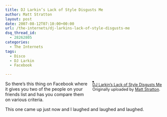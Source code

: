 ```yaml
---
title: DJ Larkin’s Lack of Style Disgusts Me
author: Matt Stratton
layout: post
date: 2007-08-12T07:10:00+00:00
url: /the-internets/dj-larkins-lack-of-style-disgusts-me
dsq_thread_id:
  - 28262805
categories:
  - The Internets
tags:
  - Disco
  - DJ Larkin
  - Facebook

---
```

<div style="float:right;margin-left:10px;margin-bottom:10px;">
  <a title="photo sharing" href="http://www.flickr.com/photos/mugsy/1093936626/"><img style="border:solid 2px #000000;" src="http://farm2.static.flickr.com/1391/1093936626_8f3527d30e_m.jpg" alt="" /></a><br /> <span style="font-size:.9em;margin-top:0;"> <a href="http://www.flickr.com/photos/mugsy/1093936626/">DJ Larkin&#8217;s Lack of Style Disgusts Me</a><br /> Originally uploaded by <a href="http://www.flickr.com/people/mugsy/">Matt Stratton</a>. </span>
</div>

So there&#8217;s this thing on Facebook where it gives you two of the people on your friends list and has you compare them on various criteria.

This one came up just now and I laughed and laughed and laughed.